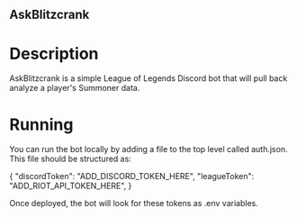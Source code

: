 ## AskBlitzcrank

# Description

AskBlitzcrank is a simple League of Legends Discord bot that will pull back analyze a player's Summoner data.

# Running

You can run the bot locally by adding a file to the top level called auth.json. This file should be structured as:

{
"discordToken": "ADD_DISCORD_TOKEN_HERE",
"leagueToken": "ADD_RIOT_API_TOKEN_HERE",
}

Once deployed, the bot will look for these tokens as .env variables.
